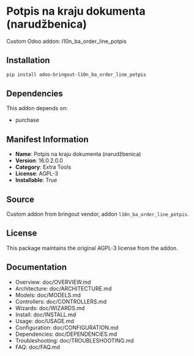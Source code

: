 # Potpis na kraju dokumenta (narudžbenica)

Custom Odoo addon: l10n_ba_order_line_potpis

## Installation

```bash
pip install odoo-bringout-l10n_ba_order_line_potpis
```

## Dependencies

This addon depends on:
- purchase

## Manifest Information

- **Name**: Potpis na kraju dokumenta (narudžbenica)
- **Version**: 16.0.2.0.0
- **Category**: Extra Tools
- **License**: AGPL-3
- **Installable**: True

## Source

Custom addon from bringout vendor, addon `l10n_ba_order_line_potpis`.

## License

This package maintains the original AGPL-3 license from the addon.

## Documentation

- Overview: doc/OVERVIEW.md
- Architecture: doc/ARCHITECTURE.md
- Models: doc/MODELS.md
- Controllers: doc/CONTROLLERS.md
- Wizards: doc/WIZARDS.md
- Install: doc/INSTALL.md
- Usage: doc/USAGE.md
- Configuration: doc/CONFIGURATION.md
- Dependencies: doc/DEPENDENCIES.md
- Troubleshooting: doc/TROUBLESHOOTING.md
- FAQ: doc/FAQ.md
